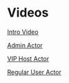 # Videos

[Intro Video](https://www.youtube.com/watch?v=QI91X6SBJQ4&index=1&list=PLG3lylzOg8FimkkDHly4_xe_qe5sw-QmU)

[Admin Actor](https://www.youtube.com/watch?v=3bADhtJKFAc&index=2&list=PLG3lylzOg8FimkkDHly4_xe_qe5sw-QmU)

[VIP Host Actor](https://www.youtube.com/watch?v=KOPooTDIwrs&list=PLG3lylzOg8FimkkDHly4_xe_qe5sw-QmU&index=3)

[Regular User Actor](https://www.youtube.com/watch?v=Og3qVBrHfbA&t=416s&index=4&list=PLG3lylzOg8FimkkDHly4_xe_qe5sw-QmU)

